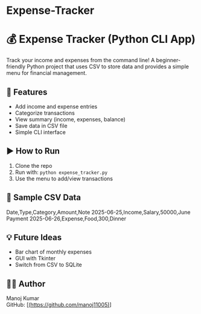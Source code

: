 # Expense-Tracker
# 💰 Expense Tracker (Python CLI App)

Track your income and expenses from the command line! A beginner-friendly Python project that uses CSV to store data and provides a simple menu for financial management.

## 📌 Features
- Add income and expense entries
- Categorize transactions
- View summary (income, expenses, balance)
- Save data in CSV file
- Simple CLI interface

## ▶️ How to Run
1. Clone the repo
2. Run with: `python expense_tracker.py`
3. Use the menu to add/view transactions

## 📄 Sample CSV Data

Date,Type,Category,Amount,Note
2025-06-25,Income,Salary,50000,June Payment
2025-06-26,Expense,Food,300,Dinner


## 💡 Future Ideas
- Bar chart of monthly expenses
- GUI with Tkinter
- Switch from CSV to SQLite

## 👨‍💻 Author
Manoj Kumar  
GitHub: [[(https://github.com/manoj11005)](https://github.com/manoj11005)]

